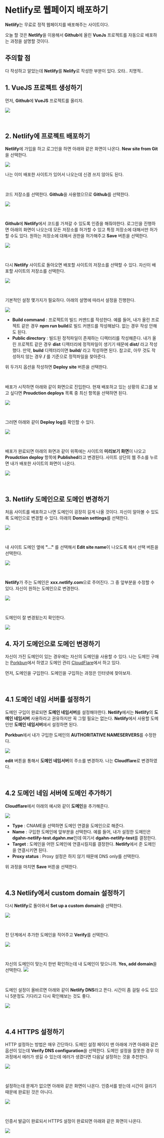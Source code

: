# Netlify로 웹페이지 배포하기

**Netlify**는 무료로 정적 웹페이지를 배포해주는 사이트이다. 

오늘 할 것은 **Netlify**을 이용해서 **Github**에 올린 **VueJs** 프로젝트를 자동으로 배포하는 과정을 설명할 것이다.

## 주의할 점

다 작성하고 알았는데 **Netlify**를 **Nelify**로 작성한 부분이 있다. 오타.. 치명적..

## 1. VueJS 프로젝트 생성하기

먼저, **Github**에 **VueJS** 프로젝트를 올리자.

![](https://imgur.com/La8pjWH.png)

<br>

## 2. Netlify에 프로젝트 배포하기

**Netlify**에 가입을 하고 로그인을 하면 아래와 같은 화면이 나온다. **New site from Git**을 선택한다.

![](https://imgur.com/3LGuqjp.png)

나는 이미 배포한 사이트가 있어서 나오는데 신경 쓰지 않아도 된다.

<br>

코드 저장소를 선택한다. **Github**을 사용했으므로 **Github**를 선택한다.

![](https://imgur.com/1FWVl40.png)

<br>

**Github**에 **Netlify**에서 코드를 가져갈 수 있도록 인증을 해줘야한다. 로그인을 진행하면 아래의 화면이 나오는데 모든 저장소를 허가할 수 있고 특정 저장소에 대해서만 허가할 수도 있다. 원하는 저장소에 대해서 권한을 허가해주고 **Save** 버튼을 선택한다.

![](https://imgur.com/ucv50rG.png)

<br>

다시 **Netlify** 사이트로 돌아오면 배포할 사이트의 저장소를 선택할 수 있다. 자신이 배포할 사이트의 저장소를 선택한다.

![](https://imgur.com/jqqVSYT.png)

<br>

기본적인 설정 몇가지가 필요하다. 아래의 설명에 따라서 설정을 진행한다.

![](https://imgur.com/PgJi13T.png)

- **Build command** : 프로젝트의 빌드 커맨드를 작성한다. 예를 들어, 내가 올린 프로젝트 같은 경우 **npm run build**로 빌드 커맨드를 작성해놨다. 없는 경우 작성 안해도 된다.
- **Public directory** : 빌드된 정적파일이 존재하는 디렉터리를 작성해준다. 내가 올린 프로젝트 같은 경우 **dist** 디렉터리에 정적파일이 생기기 때문에 **dist/** 라고 작성했다. 만약, **build** 디렉터리이면 **build/** 라고 작성하면 된다. 참고로, 아무 것도 작성하지 않는 경우 **/** 를 기준으로 정적파일을 찾아준다.

위 두가지 옵션을 작성하면 **Deploy site** 버튼을 선택한다.

<br>

배포가 시작하면 아래와 같이 화면으로 진입한다. 현재 배포하고 있는 상황의 로그를 보고 싶다면 **Proudction deploys** 목록 중 최신 항목을 선택하면 된다.

![](https://imgur.com/YAgmyb4.png)

<br>

그러면 아래와 같이 **Deploy log**를 확인할 수 있다.

![](https://imgur.com/xGCqwPq.png)

<br>

배포가 완료되면 아래의 화면과 같이 위쪽에는 사이트의 **미리보기 화면**이 나오고 **Proudction deploy** 항목에 **Published**라고 변경된다. 사이트 상단의 웹 주소를 누르면 내가 배포한 사이트의 화면이 나온다.

![](https://imgur.com/V0n69Dj.png)

<br>

## 3. Netlify 도메인으로 도메인 변경하기

처음 사이트를 배포하고 나면 도메인이 굉장히 길게 나올 것이다. 자신이 알아볼 수 있도록 도메인으로 변경할 수 있다. 아래의 **Domain settings**를 선택한다.

![](https://imgur.com/Ckafr4f.png)

<br>

내 사이트 도메인 옆에 **"…"** 를 선택해서 **Edit site name**이 나오도록 해서 선택 버튼을 선택한다.

![](https://imgur.com/2sEhU6y.png)

<br>

**Netlify**가 주는 도메인은 **xxx.netlify.com**으로 주어진다. 그 중 앞부분을 수정할 수 있다. 자신이 원하는 도메인으로 변경한다.

![](https://imgur.com/ob0bF2X.png)

<br>

도메인이 잘 변경됬는지 확인한다.

![](https://imgur.com/vpfUNJ8.png)

## 4. 자기 도메인으로 도메인 변경하기

자신이 가진 도메인이 있는 경우에는 자신의 도메인을 사용할 수 있다. 나는 도메인 구매는 [Porkbun](https://porkbun.com/)에서 하였고 도메인 관리 [CloudFlare](https://www.cloudflare.com/)에서 하고 있다.

먼저, 도메인을 구입한다. 도메인을 구입하는 과정은 인터넷에 찾아보자. 

<br>

## 4.1 **도메인 네임 서버**를 설정하기

도메인 구입이 완료되면 **도메인 네임서버**를 설정해야한다. **Netlify**에서는 **Netlify**의 **도메인 네임서버** 사용하라고 권유하지만 꼭 그럴 필요는 없는다. **Netlify**에서 사용할 도메인만 **도메인 네임서버**에서 설정하면 된다.

**Porkbun**에서 내가 구입한 도메인의 **AUTHORITATIVE NAMESERVERS**를 수정한다.

![](https://imgur.com/5hLzxX9.png)

**edit** 버튼을 통해서 **도메인 네임서버**의 주소를 변경하자. 나는 **Cloudflare**로 변경하였다.

<br>

## 4.2 **도메인 네임 서버**에 도메인 추가하기

**Cloudflare**에서 아래의 예시와 같이 **도메인**을 추가해준다.

![](https://imgur.com/ZulKdtT.png)

- **Type** : CNAME을 선택하면 도메인 연결을 도메인으로 해준다.
- **Name** : 구입한 도메인에 앞부분을 선택한다. 예를 들어, 내가 설정한 도메인은 **dgahn-netlify-test.dgahn.me**인데 여기서 **dgahn-netlify-test**를 결정한다.
- **Target** : 도메인을 어떤 도메인에 연결시킬지를 결정한다. **Netlify**에서 준 도메인을 연결시키면 된다.
- **Proxy status** : Proxy 설정은 하지 않기 때문에 DNS only를 선택한다.

위 과정을 마치면 **Save** 버튼을 선택한다.

<br>

## 4.3 Netlify에서 custom domain 설정하기


다시 **Netlify**로 돌아와서 **Set up a custom domain**을 선택한다.

![](https://imgur.com/OwcWsVn.png)

<br>

전 단계에서 추가한 도메인을 적어주고 **Verify**를 선택한다.

![](https://imgur.com/0H8ZdFf.png)

<br>

자신의 도메인이 맞는지 한번 확인하는데 내 도메인이 맞으니까. **Yes, add domain**을 선택한다.
![](https://imgur.com/AAcxyox.png)

<br>

도메인 설정이 올바르면 아래와 같이 **Netlify DNS**라고 뜬다. 시간이 좀 걸릴 수도 있으니 5분정도 기다리고 다시 확인해보는 것도 좋다.

![](https://imgur.com/HZQwtPu.png)

<br>

## 4.4 HTTPS 설정하기

HTTP 설정하는 방법은 매우 간단하다. 도메인 설정 페이지 맨 아래에 가면 아래와 같은 옵션이 있는데 **Verify DNS configuration**을 선택한다. 도메인 설정을 잘못한 경우 이 과정에서 에러가 생길 수 있는데 에러가 생겼다면 다음날 설정하는 것을 추천한다.

![](https://imgur.com/DHaqVCX.png)

<br>

설정하는데 문제가 없으면 아래와 같은 화면이 나온다. 인증서를 받는데 시간이 걸리기 때문에 완료된 것은 아니다.

![](https://imgur.com/FhZQLDV.png)

<br>

인증서 발급이 완료되서 HTTPS 설정이 완료되면 아래와 같은 화면이 나온다.

![](https://imgur.com/m6q1CpU.png)




